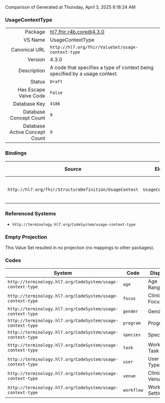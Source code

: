 Comparison of 
Generated at Thursday, April 3, 2025 8:18:24 AM

### UsageContextType

|      |     |
| ---: | --- |
| Package | hl7.fhir.r4b.core@4.3.0 |
| VS Name | UsageContextType |
| Canonical URL | `http://hl7.org/fhir/ValueSet/usage-context-type` |
| Version | 4.3.0 |
| Description | A code that specifies a type of context being specified by a usage context. |
| Status | `Draft` |
| Has Escape Valve Code | `False` |
| Database Key | `4186` |
| Database Concept Count | `9` |
| Database Active Concept Count | `9` |
### Bindings

| Source | Element | Binding | Strength | Element Short |
| ------ | ------- | ------- | -------- | ------------- |
| `http://hl7.org/fhir/StructureDefinition/UsageContext` | `UsageContext.code` | `http://hl7.org/fhir/ValueSet/usage-context-type` | `Extensible` | Type of context being specified |

### Referenced Systems

* `http://terminology.hl7.org/CodeSystem/usage-context-type`
### Empty Projection

This Value Set resulted in no projection (no mappings to other packages).

### Codes

| System | Code | Display |
| ------ | ---- | ------- |
| `http://terminology.hl7.org/CodeSystem/usage-context-type` | `age` | Age Range |
| `http://terminology.hl7.org/CodeSystem/usage-context-type` | `focus` | Clinical Focus |
| `http://terminology.hl7.org/CodeSystem/usage-context-type` | `gender` | Gender |
| `http://terminology.hl7.org/CodeSystem/usage-context-type` | `program` | Program |
| `http://terminology.hl7.org/CodeSystem/usage-context-type` | `species` | Species |
| `http://terminology.hl7.org/CodeSystem/usage-context-type` | `task` | Workflow Task |
| `http://terminology.hl7.org/CodeSystem/usage-context-type` | `user` | User Type |
| `http://terminology.hl7.org/CodeSystem/usage-context-type` | `venue` | Clinical Venue |
| `http://terminology.hl7.org/CodeSystem/usage-context-type` | `workflow` | Workflow Setting |
